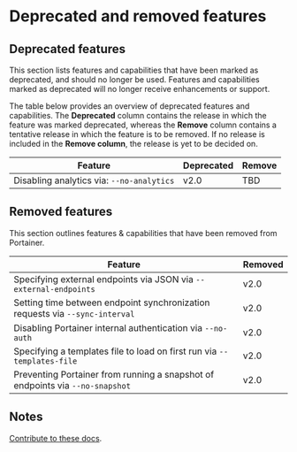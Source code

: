 # Deprecated and removed features

## Deprecated features

This section lists features and capabilities that have been marked as deprecated, and should no longer be used. Features and capabilities marked as deprecated will no longer receive enhancements or support.

The table below provides an overview of deprecated features and capabilities. The <b>Deprecated</b> column contains the release in which the feature was marked deprecated, whereas the <b>Remove</b> column contains a tentative release in which the feature is to be removed. If no release is included in the <b>Remove column</b>, the release is yet to be decided on.

| Feature | Deprecated | Remove |
|---------|------------|--------|
| Disabling analytics via: <code>--no-analytics</code> | v2.0 | TBD |

## Removed features

This section outlines features & capabilities that have been removed from Portainer.

| Feature | Removed |
|---------|---------|
| Specifying external endpoints via JSON via <code>--external-endpoints</code> | v2.0 |
| Setting time between endpoint synchronization requests via <code>--sync-interval</code> | v2.0 |
| Disabling Portainer internal authentication via <code>--no-auth</code> | v2.0 |
| Specifying a templates file to load on first run via <code>--templates-file</code> | v2.0 |
| Preventing Portainer from running a snapshot of endpoints via <code>--no-snapshot</code> | v2.0 |

## Notes

[Contribute to these docs](https://github.com/portainer/portainer-docs/blob/master/contributing.md).